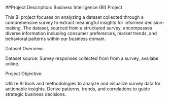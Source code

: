 ##Project Description: Business Intelligence (BI) Project

This BI project focuses on analyzing a dataset collected through a comprehensive survey to extract meaningful insights for informed decision-making. The dataset, sourced from a structured survey, encompasses diverse information including consumer preferences, market trends, and behavioral patterns within our business domain.

Dataset Overview:

Dataset source: Survey responses collected from from a survey, availabe online.

Project Objective:

Utilize BI tools and methodologies to analyze and visualize survey data for actionable insights.
Derive patterns, trends, and correlations to guide strategic business decisions.

